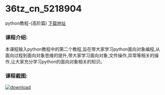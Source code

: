 # 36tz_cn_5218904
python教程-(高阶篇)
[下载地址](http://www.36tz.cn/article/5218904 "下载地址")
### 课程介绍:
本课程输入python教程中的第二个教程,旨在带大家学习python面向对象编程,从面向过程到面向对象思维的提升,带大家学习面向对象,文件操作,异常等相关的操作,让大家充分学习python的面向对象相关的知识。

### 课程截图:
[![download](http://36tz.cn/muke_img/2021_03_2-35.png "下载地址")](http://www.36tz.cn "下载地址")

